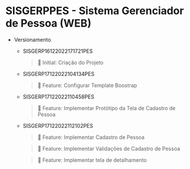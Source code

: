 # SISGERPPES - Sistema Gerenciador de Pessoa (WEB)

+ Versionamento

  	- SISGERP16122022171721PES

  		> :low_brightness: Initial: Criação do Projeto

  	- SISGERP17122022104134PES

      > :dart: Feature: Configurar Template Boostrap

  	- SISGERP17122022110458PES

      > :dart: Feature: Implementar Protótipo da Tela de Cadastro de Pessoa

  	- SISGERP17122022112102PES

      > :dart: Feature: Implementar Cadastro de Pessoa
	  
	  > :dart: Feature: Implementar Validações de Cadastro de Pessoa

	  > :dart: Feature: Implementar tela de detalhamento

